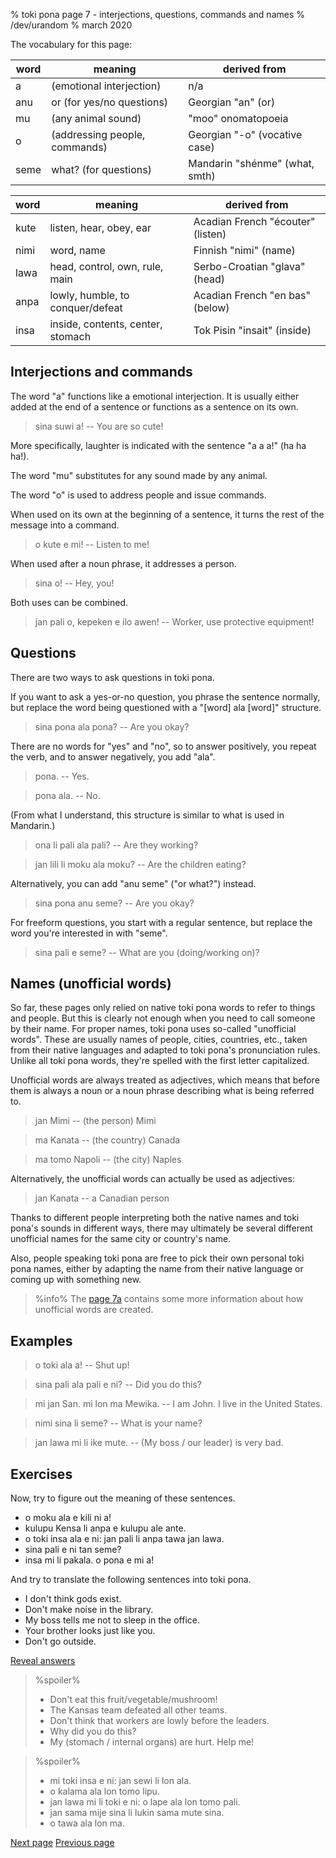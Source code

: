% toki pona page 7 - interjections, questions, commands and names
% /dev/urandom
% march 2020

The vocabulary for this page:

| word  | meaning                          | derived from                     |
|-------|----------------------------------|----------------------------------|
| a     | (emotional interjection)         | n/a                              |
| anu   | or (for yes/no questions)        | Georgian "an" (or)               |
| mu    | (any animal sound)               | "moo" onomatopoeia               |
| o     | (addressing people, commands)    | Georgian "-o" (vocative case)    |
| seme  | what? (for questions)            | Mandarin "shénme" (what, smth)   |

| word  | meaning                          | derived from                     |
|-------|----------------------------------|----------------------------------|
| kute  | listen, hear, obey, ear          | Acadian French "écouter" (listen)|
| nimi  | word, name                       | Finnish "nimi" (name)            |
| lawa  | head, control, own, rule, main   | Serbo-Croatian "glava" (head)    |
| anpa  | lowly, humble, to conquer/defeat | Acadian French "en bas" (below)  |
| insa  | inside, contents, center, stomach| Tok Pisin "insait" (inside)      |

## Interjections and commands

The word "a" functions like a emotional interjection. It is usually either added
at the end of a sentence or functions as a sentence on its own.

> sina suwi a! -- You are so cute!

More specifically, laughter is indicated with the sentence "a a a!" (ha ha ha!).

The word "mu" substitutes for any sound made by any animal.

The word "o" is used to address people and issue commands.

When used on its own at the beginning of a sentence, it turns the rest of the
message into a command.

> o kute e mi! -- Listen to me!

When used after a noun phrase, it addresses a person.

> sina o! -- Hey, you!

Both uses can be combined.

> jan pali o, kepeken e ilo awen! -- Worker, use protective equipment!

## Questions

There are two ways to ask questions in toki pona.

If you want to ask a yes-or-no question, you phrase the sentence normally, but
replace the word being questioned with a "[word] ala [word]" structure.

> sina pona ala pona? -- Are you okay?

There are no words for "yes" and "no", so to answer positively, you repeat the
verb, and to answer negatively, you add "ala".

> pona. -- Yes.

> pona ala. -- No.

(From what I understand, this structure is similar to what is used in Mandarin.)

> ona li pali ala pali? -- Are they working?

> jan lili li moku ala moku? -- Are the children eating?

Alternatively, you can add "anu seme" ("or what?") instead.

> sina pona anu seme? -- Are you okay?

For freeform questions, you start with a regular sentence, but replace the word
you're interested in with "seme".

> sina pali e seme? -- What are you (doing/working on)?

## Names (unofficial words)

So far, these pages only relied on native toki pona words to refer to things and
people. But this is clearly not enough when you need to call someone by their
name. For proper names, toki pona uses so-called "unofficial words". These are
usually names of people, cities, countries, etc., taken from their native
languages and adapted to toki pona's pronunciation rules. Unlike all toki pona
words, they're spelled with the first letter capitalized.

Unofficial words are always treated as adjectives, which means that before them
is always a noun or a noun phrase describing what is being referred to.

> jan Mimi -- (the person) Mimi

> ma Kanata -- (the country) Canada

> ma tomo Napoli -- (the city) Naples

Alternatively, the unofficial words can actually be used as adjectives:

> jan Kanata -- a Canadian person

Thanks to different people interpreting both the native names and toki pona's
sounds in different ways, there may ultimately be several different unofficial
names for the same city or country's name.

Also, people speaking toki pona are free to pick their own personal toki pona
names, either by adapting the name from their native language or coming up with
something new.

> %info%
> The [page 7a](7a.html) contains some more information about how
> unofficial words are created.

## Examples

> o toki ala a! -- Shut up!

> sina pali ala pali e ni? -- Did you do this?

> mi jan San. mi lon ma Mewika. -- I am John. I live in the United States.

> nimi sina li seme? -- What is your name?

> jan lawa mi li ike mute. -- (My boss / our leader) is very bad.

## Exercises

Now, try to figure out the meaning of these sentences.

* o moku ala e kili ni a!
* kulupu Kensa li anpa e kulupu ale ante.
* o toki insa ala e ni: jan pali li anpa tawa jan lawa.
* sina pali e ni tan seme? 
* insa mi li pakala. o pona e mi a!

And try to translate the following sentences into toki pona.

* I don't think gods exist.
* Don't make noise in the library. 
* My boss tells me not to sleep in the office. 
* Your brother looks just like you. 
* Don't go outside.

<a name="answers" href="#answers" onclick="revealSpoilers();">Reveal answers</a>

> %spoiler%
> * Don't eat this fruit/vegetable/mushroom!
> * The Kansas team defeated all other teams.
> * Don't think that workers are lowly before the leaders.
> * Why did you do this?
> * My (stomach / internal organs) are hurt. Help me!

> %spoiler%
> * mi toki insa e ni: jan sewi li lon ala.
> * o kalama ala lon tomo lipu.
> * jan lawa mi li toki e ni: o lape ala lon tomo pali.
> * jan sama mije sina li lukin sama mute sina.
> * o tawa ala lon ma.

[Next page](8.html) [Previous page](6.html)
